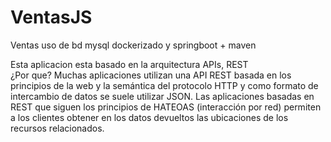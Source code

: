 # VentasJS
Ventas uso de bd mysql dockerizado y springboot + maven

Esta aplicacion esta basado en la arquitectura APIs, REST  
¿Por que?
Muchas aplicaciones utilizan una API REST basada en los principios de la web 
y la semántica del protocolo HTTP y como formato de intercambio de datos se 
suele utilizar JSON.
Las aplicaciones basadas en REST que siguen los principios de HATEOAS (interacción por red) permiten 
a los clientes obtener en los datos devueltos las ubicaciones de los recursos relacionados.
